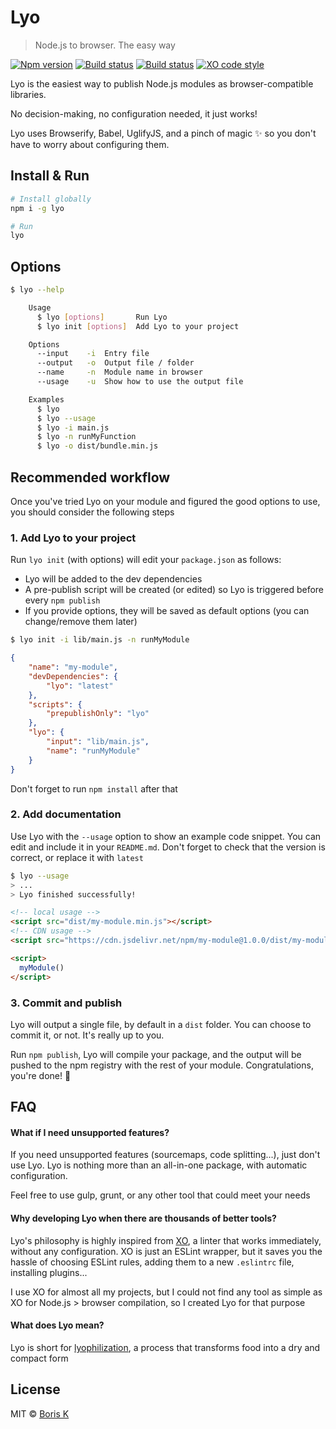 # Lyo

> Node.js to browser. The easy way

[![Npm version](https://badgen.net/npm/v/lyo)](https://npmjs.com/package/lyo)
[![Build status](https://badgen.net/travis/bokub/lyo)](https://travis-ci.org/bokub/lyo)
[![Build status](https://badgen.net/codecov/c/github/bokub/lyo)](https://codecov.io/gh/bokub/lyo)
[![XO code style](https://badgen.net/badge/code%20style/XO/5ed9c7)](https://github.com/xojs/xo)

Lyo is the easiest way to publish Node.js modules as browser-compatible libraries.

No decision-making, no configuration needed, it just works!

Lyo uses Browserify, Babel, UglifyJS, and a pinch of magic ✨ so you don't have to worry about configuring them.

## Install & Run

```sh
# Install globally
npm i -g lyo

# Run
lyo
```

## Options

```sh
$ lyo --help

    Usage
      $ lyo [options]       Run Lyo
      $ lyo init [options]  Add Lyo to your project

    Options
      --input    -i  Entry file
      --output   -o  Output file / folder
      --name     -n  Module name in browser
      --usage    -u  Show how to use the output file 

    Examples
      $ lyo
      $ lyo --usage
      $ lyo -i main.js
      $ lyo -n runMyFunction
      $ lyo -o dist/bundle.min.js
```


## Recommended workflow

Once you've tried Lyo on your module and figured the good options to use, you should consider
the following steps

### 1. Add Lyo to your project

Run `lyo init` (with options) will edit your `package.json` as follows:

- Lyo will be added to the dev dependencies
- A pre-publish script will be created (or edited) so Lyo is triggered before every `npm publish`
- If you provide options, they will be saved as default options (you can change/remove them later)

```sh 
$ lyo init -i lib/main.js -n runMyModule
```
```json
{
    "name": "my-module",
    "devDependencies": {
        "lyo": "latest"
    },
    "scripts": {
        "prepublishOnly": "lyo"
    },
    "lyo": {
        "input": "lib/main.js",
        "name": "runMyModule"
    }
}
```

Don't forget to run `npm install` after that

### 2. Add documentation

Use Lyo with the `--usage` option to show an example code snippet. You can edit and include it in your `README.md`.
Don't forget to check that the version is correct, or replace it with `latest`

```sh 
$ lyo --usage
> ...
> Lyo finished successfully!
```
```html
<!-- local usage -->
<script src="dist/my-module.min.js"></script>
<!-- CDN usage -->
<script src="https://cdn.jsdelivr.net/npm/my-module@1.0.0/dist/my-module.min.js"></script>

<script>
  myModule()
</script>
```

### 3. Commit and publish

Lyo will output a single file, by default in a `dist` folder. You can choose to commit it, or not. It's really up to you.

Run `npm publish`, Lyo will compile your package, and the output will be pushed to the npm registry with the rest of your module.
Congratulations, you're done! 💪


## FAQ

#### What if I need unsupported features?

If you need unsupported features (sourcemaps, code splitting...), just don't use Lyo. Lyo is nothing more than an
all-in-one package, with automatic configuration.

Feel free to use gulp, grunt, or any other tool that could meet your needs

#### Why developing Lyo when there are thousands of better tools?

Lyo's philosophy is highly inspired from [XO](https://github.com/xojs/xo), a linter that works immediately, without any
configuration. XO is just an ESLint wrapper, but it saves you the hassle of choosing ESLint rules, adding them to a
new `.eslintrc` file, installing plugins...

I use XO for almost all my projects, but I could not find any tool as simple as XO for Node.js > browser compilation, so
I created Lyo for that purpose
 
#### What does Lyo mean?

Lyo is short for [lyophilization](https://en.wiktionary.org/wiki/lyophilization), a process that transforms food
into a dry and compact form


## License

MIT © [Boris K](https://github.com/bokub)
